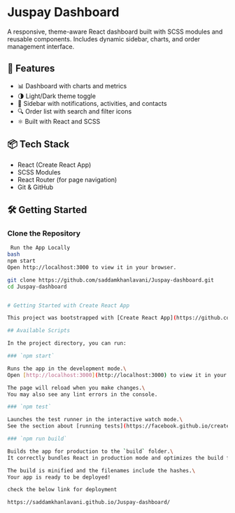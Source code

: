 # Juspay Dashboard

A responsive, theme-aware React dashboard built with SCSS modules and reusable components. Includes dynamic sidebar, charts, and order management interface.

## 🚀 Features

- 📊 Dashboard with charts and metrics
- 🌗 Light/Dark theme toggle
- 🧭 Sidebar with notifications, activities, and contacts
- 🔍 Order list with search and filter icons
- ⚛️ Built with React and SCSS

## 📦 Tech Stack

- React (Create React App)
- SCSS Modules
- React Router (for page navigation)
- Git & GitHub

## 🛠️ Getting Started

###  Clone the Repository

```bash
 Run the App Locally
bash
npm start
Open http://localhost:3000 to view it in your browser.

git clone https://github.com/saddamkhanlavani/Juspay-dashboard.git
cd Juspay-dashboard


# Getting Started with Create React App

This project was bootstrapped with [Create React App](https://github.com/facebook/create-react-app).

## Available Scripts

In the project directory, you can run:

### `npm start`

Runs the app in the development mode.\
Open [http://localhost:3000](http://localhost:3000) to view it in your browser.

The page will reload when you make changes.\
You may also see any lint errors in the console.

### `npm test`

Launches the test runner in the interactive watch mode.\
See the section about [running tests](https://facebook.github.io/create-react-app/docs/running-tests) for more information.

### `npm run build`

Builds the app for production to the `build` folder.\
It correctly bundles React in production mode and optimizes the build for the best performance.

The build is minified and the filenames include the hashes.\
Your app is ready to be deployed!

check the below link for deployment

https://saddamkhanlavani.github.io/Juspay-dashboard/
